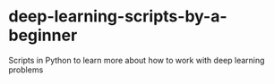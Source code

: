 # deep-learning-scripts-by-a-beginner
Scripts in Python to learn more about how to work with deep learning problems
